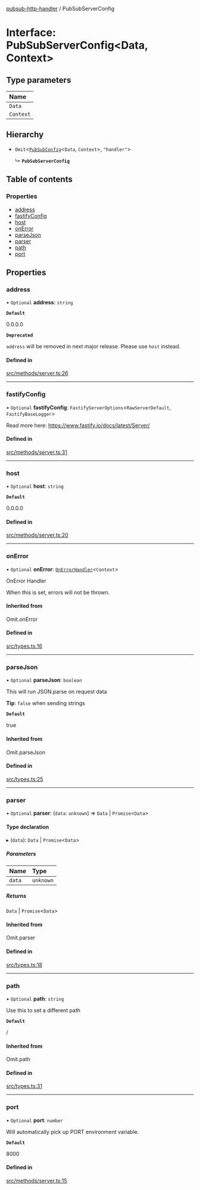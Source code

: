 [pubsub-http-handler](../README.md) / PubSubServerConfig

# Interface: PubSubServerConfig<Data, Context\>

## Type parameters

| Name |
| :------ |
| `Data` |
| `Context` |

## Hierarchy

- `Omit`<[`PubSubConfig`](PubSubConfig.md)<`Data`, `Context`\>, ``"handler"``\>

  ↳ **`PubSubServerConfig`**

## Table of contents

### Properties

- [address](PubSubServerConfig.md#address)
- [fastifyConfig](PubSubServerConfig.md#fastifyconfig)
- [host](PubSubServerConfig.md#host)
- [onError](PubSubServerConfig.md#onerror)
- [parseJson](PubSubServerConfig.md#parsejson)
- [parser](PubSubServerConfig.md#parser)
- [path](PubSubServerConfig.md#path)
- [port](PubSubServerConfig.md#port)

## Properties

### address

• `Optional` **address**: `string`

**`Default`**

0.0.0.0

**`Deprecated`**

`address` will be removed in next major release. Please use `host` instead.

#### Defined in

[src/methods/server.ts:26](https://github.com/simenandre/pubsub-http-handler/blob/a2ca195/src/methods/server.ts#L26)

___

### fastifyConfig

• `Optional` **fastifyConfig**: `FastifyServerOptions`<`RawServerDefault`, `FastifyBaseLogger`\>

Read more here: https://www.fastify.io/docs/latest/Server/

#### Defined in

[src/methods/server.ts:31](https://github.com/simenandre/pubsub-http-handler/blob/a2ca195/src/methods/server.ts#L31)

___

### host

• `Optional` **host**: `string`

**`Default`**

0.0.0.0

#### Defined in

[src/methods/server.ts:20](https://github.com/simenandre/pubsub-http-handler/blob/a2ca195/src/methods/server.ts#L20)

___

### onError

• `Optional` **onError**: [`OnErrorHandler`](../README.md#onerrorhandler)<`Context`\>

OnError Handler

When this is set, errors will not be
thrown.

#### Inherited from

Omit.onError

#### Defined in

[src/types.ts:16](https://github.com/simenandre/pubsub-http-handler/blob/a2ca195/src/types.ts#L16)

___

### parseJson

• `Optional` **parseJson**: `boolean`

This will run JSON.parse on request data

**Tip**: `false` when sending strings

**`Default`**

true

#### Inherited from

Omit.parseJson

#### Defined in

[src/types.ts:25](https://github.com/simenandre/pubsub-http-handler/blob/a2ca195/src/types.ts#L25)

___

### parser

• `Optional` **parser**: (`data`: `unknown`) => `Data` \| `Promise`<`Data`\>

#### Type declaration

▸ (`data`): `Data` \| `Promise`<`Data`\>

##### Parameters

| Name | Type |
| :------ | :------ |
| `data` | `unknown` |

##### Returns

`Data` \| `Promise`<`Data`\>

#### Inherited from

Omit.parser

#### Defined in

[src/types.ts:18](https://github.com/simenandre/pubsub-http-handler/blob/a2ca195/src/types.ts#L18)

___

### path

• `Optional` **path**: `string`

Use this to set a different path

**`Default`**

/

#### Inherited from

Omit.path

#### Defined in

[src/types.ts:31](https://github.com/simenandre/pubsub-http-handler/blob/a2ca195/src/types.ts#L31)

___

### port

• `Optional` **port**: `number`

Will automatically pick up PORT environment variable.

**`Default`**

8000

#### Defined in

[src/methods/server.ts:15](https://github.com/simenandre/pubsub-http-handler/blob/a2ca195/src/methods/server.ts#L15)
